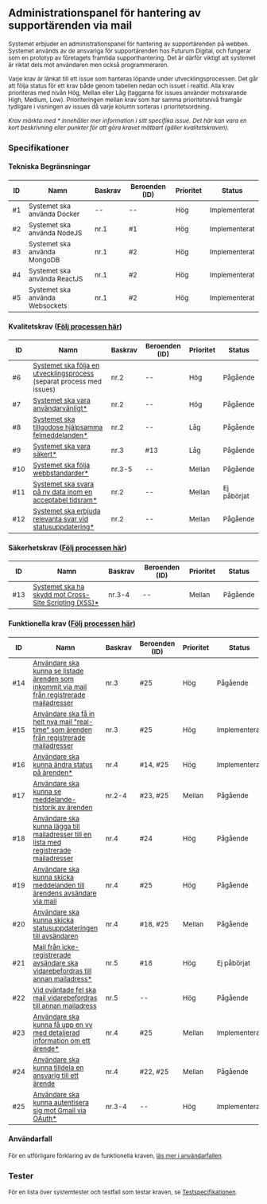 ## Administrationspanel för hantering av supportärenden via mail

<sub>Systemet erbjuder en administrationspanel för hantering av supportärenden på webben. Systemet används av de ansvariga för supportärenden hos Futurum Digital, och fungerar som en prototyp av företagets framtida supporthantering. Det är därför viktigt att systemet är riktat dels mot användaren men också programmeraren.</sub>

<sub>Varje krav är länkat till ett issue som hanteras löpande under utvecklingsprocessen. Det går att följa status för ett krav både genom tabellen nedan och issuet i realtid. Alla krav prioriteras med nivån Hög, Mellan eller Låg (taggarna för issues använder motsvarande High, Medium, Low). Prioriteringen mellan krav som har samma prioritetsnivå framgår tydligare i visningen av issues då varje kolumn sorteras i prioritetsordning.</sub>

<sub>_Krav märkta med * innehåller mer information i sitt specifika issue. Det här kan vara en kort beskrivning eller punkter för att göra kravet mätbart (gäller kvalitetskraven)._</sub>

### Specifikationer

#### Tekniska Begränsningar

|<sub>ID</sub>|<sub>Namn</sub>|<sub>Baskrav</sub>|<sub>Beroenden (ID)</sub>|<sub>Prioritet</sub>|<sub>Status</sub>|
|----|-----|------------|-----|-----|-----|
|<sub>#1</sub>|<sub>Systemet ska använda Docker</sub>|<sub>--</sub>|<sub>--</sub>|<sub>Hög</sub>|<sub>Implementerat</sub>|
|<sub>#2</sub>|<sub>Systemet ska använda NodeJS</sub>|<sub>nr.1</sub>|<sub>#1</sub>|<sub>Hög</sub>|<sub>Implementerat</sub>|
|<sub>#3</sub>|<sub>Systemet ska använda MongoDB</sub>|<sub>nr.1</sub>|<sub>#2</sub>|<sub>Hög</sub>|<sub>Implementerat</sub>|
|<sub>#4</sub>|<sub>Systemet ska använda ReactJS</sub>|<sub>nr.1</sub>|<sub>#2</sub>|<sub>Hög</sub>|<sub>Implementerat</sub>|
|<sub>#5</sub>|<sub>Systemet ska använda Websockets</sub>|<sub>nr.1</sub>|<sub>#2</sub>|<sub>Hög</sub>|<sub>Implementerat</sub>|

#### Kvalitetskrav ([Följ processen här](https://github.com/1dv611-futurum-project/futurum-project/projects/5))
|<sub>ID</sub>|<sub>Namn</sub>|<sub>Baskrav</sub>|<sub>Beroenden (ID)</sub>|<sub>Prioritet</sub>|<sub>Status</sub>|
|----|-----|------------|-----|-----|-----|
|<sub>#6</sub>|<sub>[Systemet ska följa en utvecklingsprocess](https://github.com/1dv611-futurum-project/futurum-project/projects/3) (separat process med issues)</sub>|<sub>nr.2</sub>|<sub>--</sub>|<sub>Hög</sub>|<sub>Pågående</sub>|
|<sub>#7</sub>|<sub>[Systemet ska vara användarvänligt*](https://github.com/1dv611-futurum-project/futurum-project/issues/46)</sub>|<sub>nr.2</sub>|<sub>--</sub>|<sub>Hög</sub>|<sub>Pågående</sub>|
|<sub>#8</sub>|<sub>[Systemet ska tillgodose hjälpsamma felmeddelanden*](https://github.com/1dv611-futurum-project/futurum-project/issues/151)</sub>|<sub>nr.2</sub>|<sub>--</sub>|<sub>Låg</sub>|<sub>Pågående</sub>|
|<sub>#9</sub>|<sub>[Systemet ska vara säkert*](https://github.com/1dv611-futurum-project/futurum-project/issues/47)</sub>|<sub>nr.3</sub>|<sub>#13</sub>|<sub>Låg</sub>|<sub>Pågående</sub>|
|<sub>#10</sub>|<sub>[Systemet ska följa webbstandarder*](https://github.com/1dv611-futurum-project/futurum-project/issues/48)</sub>|<sub>nr.3-5</sub>|<sub>--</sub>|<sub>Mellan</sub>|<sub>Pågående</sub>|
|<sub>#11</sub>|<sub>[Systemet ska svara på ny data inom en acceptabel tidsram*](https://github.com/1dv611-futurum-project/futurum-project/issues/49)</sub>|<sub>nr.2</sub>|<sub>--</sub>|<sub>Mellan</sub>|<sub>Ej påbörjat</sub>|
|<sub>#12</sub>|<sub>[Systemet ska erbjuda relevanta svar vid statusuppdatering*](https://github.com/1dv611-futurum-project/futurum-project/issues/50)</sub>|<sub>nr.2</sub>|<sub>--</sub>|<sub>Mellan</sub>|<sub>Pågående</sub>|

#### Säkerhetskrav ([Följ processen här](https://github.com/1dv611-futurum-project/futurum-project/projects/4))
|<sub>ID</sub>|<sub>Namn</sub>|<sub>Baskrav</sub>|<sub>Beroenden (ID)</sub>|<sub>Prioritet</sub>|<sub>Status</sub>|
|----|-----|------------|-----|-----|-----|
|<sub>#13</sub>|<sub>[Systemet ska ha skydd mot Cross-Site Scripting (XSS)*](https://github.com/1dv611-futurum-project/futurum-project/issues/51)</sub>|<sub>nr.3-4</sub>|<sub>--</sub>|<sub>Mellan</sub>|<sub>Pågående</sub>|

#### Funktionella krav ([Följ processen här](https://github.com/1dv611-futurum-project/futurum-project/projects/2))

|<sub>ID</sub>|<sub>Namn</sub>|<sub>Baskrav</sub>|<sub>Beroenden (ID)</sub>|<sub>Prioritet</sub>|<sub>Status</sub>|
|----|-----|------------|-----|-----|-----|
|<sub>#14</sub>|<sub>[Användare ska kunna se listade ärenden som inkommit via mail från registrerade mailadresser](https://github.com/1dv611-futurum-project/futurum-project/issues/15) </sub>|<sub>nr.3</sub>|<sub>#25</sub>|<sub>Hög</sub>|<sub>Pågående</sub>|
|<sub>#15</sub>|<sub>[Användare ska få in helt nya mail "real-time" som ärenden från registrerade mailadresser](https://github.com/1dv611-futurum-project/futurum-project/issues/20) </sub>|<sub>nr.3</sub>|<sub>#25</sub>|<sub>Hög</sub>|<sub>Implementerat</sub>|
|<sub>#16</sub>|<sub>[Användare ska kunna ändra status på ärenden*](https://github.com/1dv611-futurum-project/futurum-project/issues/17) </sub>|<sub>nr.4</sub>|<sub>#14, #25</sub>|<sub>Hög</sub>|<sub>Implementerat</sub>|
|<sub>#17</sub>|<sub>[Användare ska kunna se meddelande-historik av ärenden](https://github.com/1dv611-futurum-project/futurum-project/issues/24) </sub>|<sub>nr.2-4</sub>|<sub>#23, #25</sub>|<sub>Mellan</sub>|<sub>Pågående</sub>|
|<sub>#18</sub>|<sub>[Användare ska kunna lägga till mailadresser till en lista med registrerade mailadresser](https://github.com/1dv611-futurum-project/futurum-project/issues/16) </sub>|<sub>nr.4</sub>|<sub>#24</sub>|<sub>Hög</sub>|<sub>Pågående</sub>|
|<sub>#19</sub>|<sub>[Användare ska kunna skicka meddelanden till ärendens avsändare via mail](https://github.com/1dv611-futurum-project/futurum-project/issues/19) </sub>|<sub>nr.4</sub>|<sub>#25</sub>|<sub>Hög</sub>|<sub>Pågående</sub>|
|<sub>#20</sub>|<sub>[Användare ska kunna skicka statusuppdateringen till avsändaren](https://github.com/1dv611-futurum-project/futurum-project/issues/18) </sub>|<sub>nr.4</sub>|<sub>#18, #25</sub>|<sub>Mellan</sub>|<sub>Pågående</sub>|
|<sub>#21</sub>|<sub>[Mail från icke-registrerade avsändare ska vidarebefordras till annan mailadress*](https://github.com/1dv611-futurum-project/futurum-project/issues/21) </sub>|<sub>nr.5</sub>|<sub>#18</sub>|<sub>Hög</sub>|<sub>Ej påbörjat</sub>|
|<sub>#22</sub>|<sub>[Vid oväntade fel ska mail vidarebefordras till annan mailadress](https://github.com/1dv611-futurum-project/futurum-project/issues/22) </sub>|<sub>nr.5</sub>|<sub>--</sub>|<sub>Hög</sub>|<sub>Pågående</sub>|
|<sub>#23</sub>|<sub>[Användare ska kunna få upp en vy med detaljerad information om ett ärende*](https://github.com/1dv611-futurum-project/futurum-project/issues/148) </sub>|<sub>nr.4</sub>|<sub>#25</sub>|<sub>Mellan</sub>|<sub>Implementerat</sub>|
|<sub>#24</sub>|<sub>[Användare ska kunna tilldela en ansvarig till ett ärende](https://github.com/1dv611-futurum-project/futurum-project/issues/149) </sub>|<sub>nr.4</sub>|<sub>#22, #25</sub>|<sub>Mellan</sub>|<sub>Pågående</sub>|
|<sub>#25</sub>|<sub>[Användare ska kunna autentisera sig mot Gmail via OAuth*](https://github.com/1dv611-futurum-project/futurum-project/issues/150) </sub>|<sub>nr.3-4</sub>|<sub>--</sub>|<sub>Hög</sub>|<sub>Implementerat</sub>|

#### Användarfall
<sub>För en utförligare förklaring av de funktionella kraven, [läs mer i användarfallen](https://github.com/1dv611-futurum-project/dokumentation/blob/master/inlämningar/elaboration/Användarfall.md).</sub><br>

### Tester
<sub>För en lista över systemtester och testfall som testar kraven, se [Testspecifikationen](https://github.com/1dv611-futurum-project/dokumentation/blob/master/inlämningar/elaboration/Testspecifikation.md).</sub>
